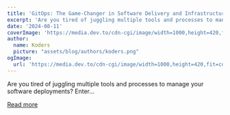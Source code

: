 ```yaml
---
title: 'GitOps: The Game-Changer in Software Delivery and Infrastructure Management'
excerpt: 'Are you tired of juggling multiple tools and processes to manage your software deployments? Enter...'
date: '2024-08-11'
coverImage: 'https://media.dev.to/cdn-cgi/image/width=1000,height=420,fit=cover,gravity=auto,format=auto/https%3A%2F%2Fdev-to-uploads.s3.amazonaws.com%2Fuploads%2Farticles%2F87orbjhvip791g9tx8jp.png'
author:
  name: Koders
  picture: "assets/blog/authors/koders.png"
ogImage:
  url: 'https://media.dev.to/cdn-cgi/image/width=1000,height=420,fit=cover,gravity=auto,format=auto/https%3A%2F%2Fdev-to-uploads.s3.amazonaws.com%2Fuploads%2Farticles%2F87orbjhvip791g9tx8jp.png'
---
```


Are you tired of juggling multiple tools and processes to manage your software deployments? Enter...

[Read more](https://dev.to/vyan/gitops-the-game-changer-in-software-delivery-and-infrastructure-management-3ibd)
